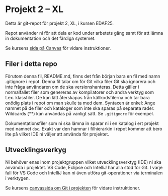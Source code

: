 # Projekt 2 – XL

Detta är git-repot för projekt 2, XL, i kursen EDAF25.

Repot använder ni för att dela er kod under arbetets gång samt för att lämna in dokumentation och det färdiga systemet.

Se kursens [sida på Canvas](https://canvas.education.lu.se/courses/28249) för vidare instruktioner.

## Filer i detta repo

Förutom denna fil, README.md, finns det från början bara en fil med namn .gitignore i repot. Denna fil talar om för Git vilka filer Git ska ignorera och inte fråga användaren om de ska versionshanteras. Detta gäller i normalfallet filer som genereras av kompilatorer och andra verktyg som t.ex. klassfiler. De kan lätt återskapas från källkodsfilerna och tar bara onödig plats i repot om man skulle ta med dem. Syntaxen är enkel: Ange namnet på de filer och kataloger som inte ska sparas på separata rader. Wildcards (**) kan användas på vanligt sätt. Se `.gitignore` för exempel.

Dokumentationsfiler som ni ska lämna in sparar ni i en katalog i ert projekt med namnet `doc`. Exakt var den hamnar i filhierarkin i repot kommer att bero lite på vilket IDE ni väljer att använda för projektet.

## Utvecklingsverkyg

Ni behöver enas inom projektgruppen vilket utvecklingsverktyg (IDE) ni ska använda i projektet. VS Code, Eclipse och IntelliJ har alla stöd för Git. I varje fall för VS Code och IntelliJ kan ni även utföra git-operationer via terminalen i verktygen.

Se kursens [canvassida om Git i projekten](https://canvas.education.lu.se/courses/28249/pages/git-i-projekten?module_item_id=1134742) för vidare instruktioner.

